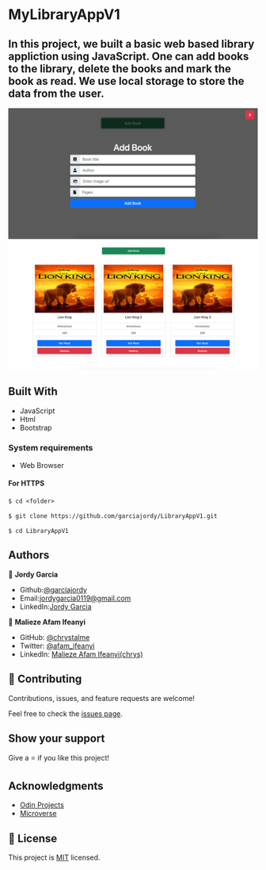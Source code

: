 # MyLibraryAppV1

## In this project, we built a basic web based library appliction using JavaScript. One can add books to the library, delete the books and mark the book as read. We use local storage to store the data from the user.

![screenshot](./images/Screenshot1.png)
![screenshot](./images/Screenshot2.png)

## Built With

- JavaScript
- Html
- Bootstrap

### System requirements

- Web Browser

#### For HTTPS

```
$ cd <folder>
```

```
$ git clone https://github.com/garciajordy/LibraryAppV1.git
```

```
$ cd LibraryAppV1
```

## Authors

👤 **Jordy Garcia**

- Github:[@garciajordy](https://github.com/garciajordy)
- Email:[jordygarcia0119@gmail.com](https://mail.google.com/mail/?view=cm&source=mailto&to=jordygarcia0119@gmail.com)
- LinkedIn:[Jordy Garcia](https://www.linkedin.com/in/jordy-garcia-675849206/)

👤 **Malieze Afam Ifeanyi**

- GitHub: [@chrystalme](https://github.com/chrystalme)
- Twitter: [@afam_ifeanyi](https://twitter.com/afam_ifeanyi)
- LinkedIn: [Malieze Afam Ifeanyi(chrys)](https://linkedin.com/afam-chrys)

## 🤝 Contributing

Contributions, issues, and feature requests are welcome!

Feel free to check the [issues page](https://github.com/garciajordy/LibraryAppV1/issues).

## Show your support

Give a ⭐️ if you like this project!

## Acknowledgments

- [Odin Projects](https://www.theodinproject.com/courses/)
- [Microverse](https://microverse.com)

## 📝 License

This project is [MIT](https://mit-license.org/) licensed.
